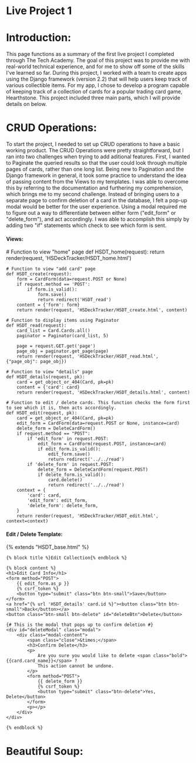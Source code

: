 # Live Project 1

<h1>Introduction:</h1>
<p>This page functions as a summary of the first live project I completed through The Tech Academy. The goal of this project was to provide me with real-world technical experience, and for me to show off some of the skills I've learned so far. During this project, I worked with a team to create apps using the Django framework (version 2.2) that will help users keep track of various collectible items. For my app, I chose to develop a program capable of keeping track of a collection of cards for a popular trading card game, Hearthstone. This project included three main parts, which I will provide details on below.</p>

<h1>CRUD Operations:</h1>
<p>To start the project, I needed to set up CRUD operations to have a basic working product. The CRUD Operations were pretty straightforward, but I ran into two challenges when trying to add aditional features. First, I wanted to Paginate the queried results so that the user could look through multiple pages of cards, rather than one long list. Being new to Pagination and the Django framework in general, it took some practice to understand the idea of passing content from the Views to my templates. I was able to overcome this by referring to the documentation and furthering my comprehension, which brings me to my second challenge. Instead of bringing users to a separate page to confirm deletion of a card in the database, I felt a pop-up modal would be better for the user experience. Using a modal required me to figure out a way to differentiate between either form ("edit_form" or "delete_form"), and act accordingly. I was able to accomplish this simply by adding two "if" statements which check to see which form is sent.</p>

<h4>Views:</h4>
    # Function to view "home" page
    def HSDT_home(request):
        return render(request, 'HSDeckTracker/HSDT_home.html')
        
    # Function to view "add card" page
    def HSDT_create(request):
        form = CardForm(data=request.POST or None)
        if request.method == 'POST':
            if form.is_valid():
                form.save()
                return redirect('HSDT_read')
        content = {'form': form}
        return render(request, 'HSDeckTracker/HSDT_create.html', content)
    
    # Function to display items using Paginator
    def HSDT_read(request):
        card_list = Card.Cards.all()
        paginator = Paginator(card_list, 5)
    
        page = request.GET.get('page')
        page_obj = paginator.get_page(page)
        return render(request, 'HSDeckTracker/HSDT_read.html', {"page_obj": page_obj})
    
    # Function to view "details" page
    def HSDT_details(request, pk):
        card = get_object_or_404(Card, pk=pk)
        content = {'card': card}
        return render(request, 'HSDeckTracker/HSDT_details.html', content)
    
    # Function to edit / delete cards. This function checks the form first to see which it is, then acts accordingly.
    def HSDT_edit(request, pk):
        card = get_object_or_404(Card, pk=pk)
        edit_form = CardForm(data=request.POST or None, instance=card)
        delete_form = DeleteCardForm()
        if request.method == "POST":
            if 'edit_form' in request.POST:
                edit_form = CardForm(request.POST, instance=card)
                if edit_form.is_valid():
                    edit_form.save()
                    return redirect('../../read')
            if 'delete_form' in request.POST:
                delete_form = DeleteCardForm(request.POST)
                if delete_form.is_valid():
                    card.delete()
                    return redirect('../../read')
        context = {
            'card': card,
            'edit_form': edit_form,
            'delete_form': delete_form,
        }
        return render(request, 'HSDeckTracker/HSDT_edit.html', context=context)
<h4>Edit / Delete Template:</h4>
    {% extends "HSDT_base.html" %}

    {% block title %}Edit Collection{% endblock %}
    
    {% block content %}
    <h1>Edit Card Info</h1>
    <form method="POST">
        {{ edit_form.as_p }}
        {% csrf_token %}
        <button type="submit" class="btn btn-small">Save</button>
    </form>
    <a href="{% url 'HSDT_details' card.id %}"><button class="btn btn-small">Back</button></a>
    <button class="btn-small btn-delete" id="deleteBtn">Delete</button>
    
    {# This is the modal that pops up to confirm deletion #}
    <div id="deleteModal" class="modal">
        <div class="modal-content">
            <span class="close">&times;</span>
            <h3>Confirm Delete</h3>
            <p>
                Are you sure you would like to delete <span class="bold">{{card.card_name}}</span> ?
                This action cannot be undone.
            </p>
            <form method="POST">
                {{ delete_form }}
                {% csrf_token %}
                <button type="submit" class="btn-delete">Yes, Delete</button>
            </form>
            <p></p>
        </div>
    </div>
    
    {% endblock %}

<h1>Beautiful Soup:</h1>
<p></p>

